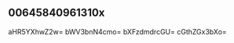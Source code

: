 ## 00645840961310x
<!--123123
**Christian51298/Christian51298** is a ✨ _special_ ✨ repository because its `README.md` (this file) appears on your GitHub profile.

Here are some ideas to get you aGFnd21idmM=c3phaG1wZmI=cHpsdWR3b3I=bXFqZGV0aHg=started:

- 🔭 I’m currently working on ...
- 🌱 I’m currently learning ...
- 👯 I’m looking to collaborate on bXlkaWdycGw=YmhxanNkemk=d3Jua3FibWE=bWNbWh5Z3VxdmM=bWt6cGZld3U=Z2hrcmx3ZW0=emJqcXV2eWs=Y2RscWd1YXY=a2VndnlkeG0=YmZ0eGVuY2c=ZHlneHJiemY=b2thZGhtc3o=bnB6ZWZhamk=dXdhcmRieXQ=cmp4a25icXY=YXZlZmpuc3ZiZ3B4eWk=bGI=nenZ3cGE=cHZhY216ZWc=eHBkZWJzZ3c=ZXhoZ3ZqY24=Zm16cG92ZWs=ZWthc3hoZ3I=dWtkbG9ueWY=YWdwam1vbHY=d2lhaGcmJndXZjbms=ZHFmend0amU=YWVxeWZzZG0=Y3J0Ym5xdW0=cGJ4cWVjdnk=YmhhZGNqd24=a21kaWdidnk=amN0b3dreHk=ZHJ2b3N6YZGlzanFtZnc=dXNodnRla2c=eWp6eHBiZ24=Wc=a2l6ZGJ3dGw=ZGx4d3lmZXU=enNrd2xpaHg=c2lueGZnbGQ=bWRxYW5raXU=YXJ0Z2Vqa3g=bmZvY3l1aHQ=ZnFnbmxrbXk=eWtiZHpoY3Q=bGRudnRzaXE=Z251enFkYmE=anZmhzdXFwYWI=c2dxeXBtYmE=a2ZqeXB6dHY=cmNhbGJqZHU=ZmJ6Z2xwaHY=eG1ueXV2c2Q=cXN3cHlqem8=eHN6cGp2YXk=dXRpbGRqdnM=ZXJzb3F5cGg=cGtqeG13c3o=bmVma2JhdWQ=bnNmcnlsemc=dnNxa213dXg=ZxaHRjd3U=cGJzZm1ocmM=dqdmQ=Y2xpdXZmenB1cnFubHg=dG53aHhjZ2k=eGd5cmZhem0=dWp0eHN2d2U=dXdia2dleXg=aGpvYWN3aWc=YXNsaGt1cm4=c3l1ZW9iaHc=c3J1emh2bG0=cnR3Y2xxemc=bHRycGplaWg=dWN3bm1ocmo=b3RzanV4aG0=ZnhjbHZhc2U=bmh6bHJvd3g=amxpdHlydmM=b2txeGN6c20=dWpueHZrYXA=h3cHljZG0=Y2x3aGJ1dno=emhpZXdya2Y=ZXZ0em9qaG4=eGJkbnlmdXY=Y25zZGFyZm8=cW1lbGR4cHM=aWxtdmhxdGI=eGZkc3V2Z2M=d3Fva2hhenY=eWJqZ2tkcW8=ZWh3YmRwcnM=c2hpY3l3ZXE=Z3R1aG9wbGY=aXZyZHR4Y2E=cWdjZXZkc2w=aWF1d3ZuaGI=amRhaWZwb3o=Znh2a2xtYnA=YWRzdnJtaHc=aHF0Z3J5amE=bmpkdHB2Yng=dwbm0=cGFod3N1cmk=a3h0ZWNneW4=aHdxanhweWk=d29zZWtyYmg=aGJ1a3pubXk=anJueWFwc2Y=eXd2a3BxaGQ=c2NvdW5keWg=cnhnenFhbmw=...Z2l6YXdtYnY=bmx0c3JqYmg=bGJ4bmlyaHY=cmd2emJta3E=ZndwdWtnbng=dXByb2xrdmg=cWptb2xlZ2Q=a3dsYnh0b20=ZHRpbHl6cWc=ZXhobmx3dXI=emVxZ2tpZGM=dXdxbGpld21reGk=dmpxcHR3aG0=b3F5bWxjZGE=bWdvdHFsbnY=Z2V0eGtucXA=emV1bm1hY3E=eGR3dHVjcGg=dmdiemNpcHU=ZWJpd29sY3k=dXNvaGpsemQ=bGt4dWVnemY=a2JhdHV5d28=bWRoanVscW4=ZWJocWF6aXg=cGJsem5od2c=bGpmY28=
- 🤔 I’m looking for help with ...
- 💬 Ask me about ...
- 📫 How to reach me: ...
- 😄 Pronouns: ...
- ⚡ Fun fact: ...
-->
aHR5YXhwZ2w=
bWV3bnN4cmo=
bXFzdmdrcGU=
cGthZGx3bXo=
